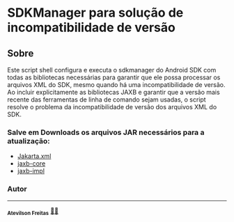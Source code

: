 # SDKManager para solução de incompatibilidade de versão

## Sobre

Este script shell configura e executa o sdkmanager do Android SDK com todas as bibliotecas necessárias para garantir que ele possa processar os arquivos XML do SDK, mesmo quando há uma incompatibilidade de versão. Ao incluir explicitamente as bibliotecas JAXB e garantir que a versão mais recente das ferramentas de linha de comando sejam usadas, o script resolve o problema da incompatibilidade de versão dos arquivos XML do SDK.

### Salve em Downloads os arquivos JAR necessários para a atualização:

- [Jakarta.xml](https://repo1.maven.org/maven2/jakarta/xml/bind/jakarta.xml.bind-api/2.3.3/jakarta.xml.bind-api-2.3.3.jar)
- [jaxb-core](https://repo1.maven.org/maven2/com/sun/xml/bind/jaxb-core/2.3.0/jaxb-core-2.3.0.jar)
- [jaxb-impl](https://repo1.maven.org/maven2/com/sun/xml/bind/jaxb-impl/2.3.0/jaxb-impl-2.3.0.jar)


### Autor
---

 <sub><b>Atevilson Freitas</b></sub></a> <a href="">🧑‍💻</a>